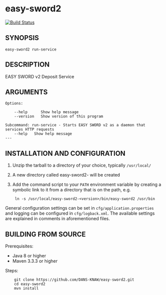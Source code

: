easy-sword2
===========
[![Build Status](https://travis-ci.org/DANS-KNAW/easy-sword2.png?branch=master)](https://travis-ci.org/DANS-KNAW/easy-sword2)

SYNOPSIS
--------

    easy-sword2 run-service


DESCRIPTION
-----------

EASY SWORD v2 Deposit Service


ARGUMENTS
---------

    Options:

        --help      Show help message
        --version   Show version of this program

    Subcommand: run-service - Starts EASY SWORD v2 as a daemon that services HTTP requests
        --help   Show help message
    ---

INSTALLATION AND CONFIGURATION
------------------------------


1. Unzip the tarball to a directory of your choice, typically `/usr/local/`
2. A new directory called easy-sword2-<version> will be created
3. Add the command script to your `PATH` environment variable by creating a symbolic link to it from a directory that is
   on the path, e.g. 
   
        ln -s /usr/local/easy-sword2-<version>/bin/easy-sword2 /usr/bin



General configuration settings can be set in `cfg/application.properties` and logging can be configured
in `cfg/logback.xml`. The available settings are explained in comments in aforementioned files.


BUILDING FROM SOURCE
--------------------

Prerequisites:

* Java 8 or higher
* Maven 3.3.3 or higher

Steps:

        git clone https://github.com/DANS-KNAW/easy-sword2.git
        cd easy-sword2
        mvn install
